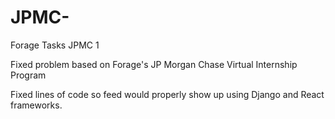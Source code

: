 # JPMC-
Forage Tasks JPMC 1


Fixed problem based on Forage's JP Morgan Chase Virtual Internship Program

Fixed lines of code so feed would properly show up using Django and React frameworks. 
